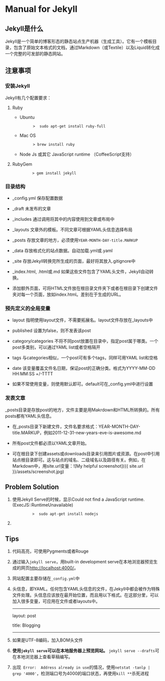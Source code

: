 # Manual for Jekyll

## Jekyll是什么

Jekyll是一个简单的博客形态的静态站点生产机器（生成工具）。它有一个模板目录，包含了原始文本格式的文档，通过Markdown（或Textile）以及Liquid转化成一个完整的可发部的静态网站。

## 注意事项

### 安装Jekyll
 
 Jekyll有几个配置要求：
 
1. Ruby
 
    - Ubuntu

                >  sudo apt-get install ruby-full
    
    - Mac OS
    
                > brew install ruby
                
    - Node Js 或其它 JavaScript runtime （CoffeeScript支持）
    
    
2. RubyGem

                > gem install jekyll
                
### 目录结构

- _config.yml 保存配置数据

- _draft 未发布的文章

- _includes 通过调用将其中的内容使用到文章或布局中

- _layouts 文章外的模板。不同文章可根据YAML头信息选择布局

- _posts 存放文章的地方，必须使用`YEAR-MONTH-DAY-title.MARKUP`

- _data 存放格式化的站点数据。自动加载.yml或.yaml

- _site 存放Jekyll转换完所生成的页面，最好将其放入.gitignore中

- _index.html, .html或.md 如果这些文件包含了YAML头文件，Jekyll自动转换。

- 添加额外页面，可将HTML文件放在根目录文件夹下或者在根目录下创建文件夹对每一个页面，放如index.html。差别在于生成的URL。

### 预先定义的全局变量

- layout 指明使用layout文件，不需要拓展名。layout文件存放在_layouts中

- published 设置为false，则不发表该post

- category/categories 不将不同post放置在目录中，指定post属于哪类。一个post多类别，可以通过YAML list或者空格隔开

- tags 与categories相似，一个post可有多个tags，同样可用YAML list和空格

- date 该变量覆盖文件名日期，保证post的正确分类。格式为YYYY-MM-DD HH:MM:SS +/-TTTT

- 如果不常使用变量，则使用默认即可。default可在_config.yml中进行设置

### 发表文章

_posts目录是存放post的地方，文件主要是用Makrdown和HTML所转换的。所有posts都有YAML头信息。

- 在_posts目录下新建文件，文件名要求格式：YEAR-MONTH-DAY-title.MARKUP，例如2011-12-31-new-years-eve-is-awesome.md

- 所有post文件都必须以YAML文章开始。

- 可在根目录下创建assets或downloads目录来引用图片或资源。在post中引用站点根目录即可。这与站点的域名、二级域名以及路径有关。例如，在Markdown中，用site.url变量：![My helpful screenshot]({{ site.url }}/assets/screenshot.jpg)


## Problem Solution
1. 使用Jekyll Serve的时候，显示Could not find a JavaScript runtime.(ExecJS::RuntimeUnavailable)

                >  sudo apt-get install nodejs
		
2.  
    
## Tips

1. 代码高亮，可使用Pygments或者Rouge

2. 通过输入`jekyll serve`，用built-in development serve在本地浏览器预览生成的网页[http://localhost:4000/](http://localhost:4000/)。

3. 网站配置主要存储在`_config.yml`中

4. 头信息，即YAML。任何包含YAML头信息的文件，在Jekyll中都会被作为特殊文件处理。头信息应该放在最开始位置，而且用以下格式。在这部分里，可以加入很多变量，可应用在文件或者layouts中。

    - - -
    layout: post
    
    title: Blogging
    -- - -
    
5. 如果是UTF-8编码，加入BOM头文件

6. **使用`jekyll serve`可以在本地服务器上预览网站。** `jekyll serve --drafts`可在本地浏览器上查看草稿编写。

7. 出现` Error:  Address already in use`的情况，使用`netstat -tanlp | grep '4000'`，检测端口号为4000的端口状态，再使用`kill **`杀死进程
